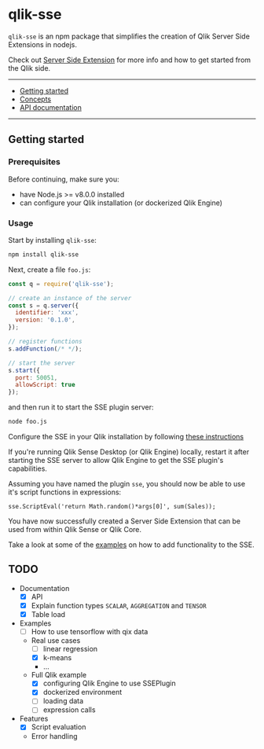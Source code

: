 # qlik-sse

`qlik-sse` is an npm package that simplifies the creation of Qlik Server Side Extensions in nodejs.

Check out [Server Side Extension](https://github.com/qlik-oss/server-side-extension) for more info and how to get started from the Qlik side.

---

- [Getting started](#getting-started)
- [Concepts](./docs/concepts.md)
- [API documentation](./docs/api.md)

---

## Getting started

### Prerequisites

Before continuing, make sure you:

- have Node.js >= v8.0.0 installed
- can configure your Qlik installation (or dockerized Qlik Engine)

### Usage

Start by installing `qlik-sse`:

```sh
npm install qlik-sse
```

Next, create a file `foo.js`: 
```js
const q = require('qlik-sse');

// create an instance of the server
const s = q.server({
  identifier: 'xxx',
  version: '0.1.0',
});

// register functions
s.addFunction(/* */);

// start the server
s.start({
  port: 50051,
  allowScript: true
});
```

and then run it to start the SSE plugin server:

```sh
node foo.js
```

Configure the SSE in your Qlik installation by following [these instructions](https://github.com/qlik-oss/server-side-extension/blob/master/docs/configuration.md)

If you're running Qlik Sense Desktop (or Qlik Engine) locally, restart it after starting the SSE server to allow Qlik Engine to get the SSE plugin's capabilities.

Assuming you have named the plugin `sse`, you should now be able to use it's script functions in expressions:

```basic
sse.ScriptEval('return Math.random()*args[0]', sum(Sales));
```

You have now successfully created a Server Side Extension that can be used from within Qlik Sense or Qlik Core.

Take a look at some of the [examples](./examples) on how to add functionality to the SSE.

## TODO

- Documentation
  - [x] API
  - [x] Explain function types `SCALAR`, `AGGREGATION` and `TENSOR`
  - [x] Table load
- Examples
  - [ ] How to use tensorflow with qix data
  - Real use cases
    - [ ] linear regression
    - [x] k-means
    - ...
  - Full Qlik example
    - [x] configuring Qlik Engine to use SSEPlugin
    - [x] dockerized environment
    - [ ] loading data
    - [ ] expression calls
- Features
  - [x] Script evaluation
  - Error handling
